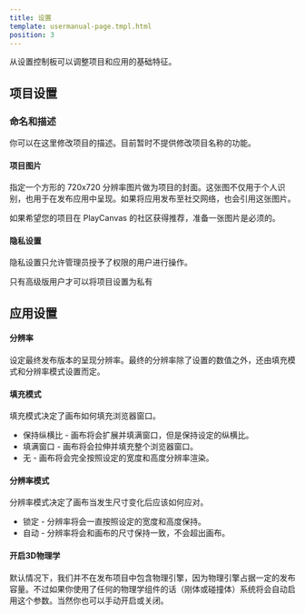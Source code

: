 ```yaml
---
title: 设置
template: usermanual-page.tmpl.html
position: 3
---
```


从设置控制板可以调整项目和应用的基础特征。

## 项目设置

### 命名和描述

你可以在这里修改项目的描述。目前暂时不提供修改项目名称的功能。

#### 项目图片

指定一个方形的 720x720 分辨率图片做为项目的封面。这张图不仅用于个人识别，也用于在发布应用中呈现。如果将应用发布至社交网络，也会引用这张图片。

如果希望您的项目在 PlayCanvas 的社区获得推荐，准备一张图片是必须的。

#### 隐私设置

隐私设置只允许管理员授予了权限的用户进行操作。

<div class="alert alert-info">
只有高级版用户才可以将项目设置为私有
</div>

## 应用设置

#### 分辨率

设定最终发布版本的呈现分辨率。最终的分辨率除了设置的数值之外，还由填充模式和分辨率模式设置而定。

#### 填充模式

填充模式决定了画布如何填充浏览器窗口。

* 保持纵横比 - 画布将会扩展并填满窗口，但是保持设定的纵横比。
* 填满窗口 - 画布将会拉伸并填充整个浏览器窗口。
* 无 - 画布将会完全按照设定的宽度和高度分辨率渲染。

#### 分辨率模式

分辨率模式决定了画布当发生尺寸变化后应该如何应对。

* 锁定 - 分辨率将会一直按照设定的宽度和高度保持。
* 自动 - 分辨率将会和画布的尺寸保持一致，不会超出画布。

#### 开启3D物理学

默认情况下，我们并不在发布项目中包含物理引擎，因为物理引擎占据一定的发布容量。不过如果你使用了任何的物理学组件的话（刚体或碰撞体）系统将会自动启用这个参数。当然你也可以手动开启或关闭。

